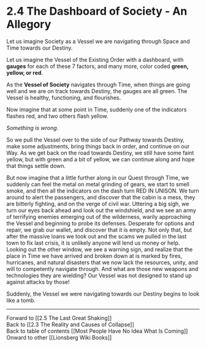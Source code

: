 # 2.4 The Dashboard of Society - An Allegory

Let us imagine Society as a Vessel we are navigating through Space and Time towards our Destiny. 

Let us imagine the Vessel of the Existing Order with a dashboard, with **gauges** for each of these 7 factors, and many more, color coded **green, yellow, or red**. 

As the **Vessel of Society** navigates through Time, when things are going well and we are on track towards Destiny, the gauges are all green. The Vessel is healthy, functioning, and flourishes. 

Now imagine that at some point in Time, suddenly one of the indicators flashes red, and two others flash yellow. 

*Something is wrong.*  

So we pull the Vessel over to the side of our Pathway towards Destiny, make some adjustments, bring things back in order, and continue on our Way. As we get back on the road towards Destiny, we still have some faint yellow, but with green and a bit of yellow, we can continue along and hope that things settle down. 

But now imagine that a little further along in our Quest through Time, we suddenly can feel the metal on metal grinding of gears, we start to smell smoke, and then all the indicators on the dash turn RED IN UNISON. We turn around to alert the passengers, and discover that the cabin is a mess, they are bitterly fighting, and on the verge of civil war. Uttering a big sigh, we turn our eyes back ahead and look out the windshield, and we see an army of terrifying enemies emerging out of the wilderness, warily approaching the Vessel and beginning to probe its defenses. Desperate for options and repair, we grab our wallet, and discover that it is empty. Not only that, but after the massive loans we took out and the scams we pulled in the last town to fix last crisis, it is unlikely anyone will lend us money or help. Looking out the other window, we see a warning sign, and realize that the place in Time we have arrived and broken down at is marked by fires, hurricanes, and natural disasters that we now lack the resources, unity, and will to competently navigate through. And what are those new weapons and technologies they are wielding? Our Vessel was not designed to stand up against attacks by those! 

Suddenly, the Vessel we were navigating towards our Destiny begins to look like a tomb. 

___

Forward to [[2.5 The Last Great Shaking]]  
Back to [[2.3 The Reality and Causes of Collapse]]   
Back to table of contents [[Most People Have No Idea What Is Coming]]   
Onward to other [[Lionsberg Wiki Books]]  
